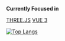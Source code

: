 **Currently Focused in**

[THREE.JS](https://github.com/mrdoob/three.js)
[VUE 3](https://github.com/vuejs)

[![Top Langs](https://github-readme-stats.vercel.app/api/top-langs/?username=juanmanueldaza&layout=compact&theme=vision-friendly-dark)](https://github.com/anuraghazra/github-readme-stats)
